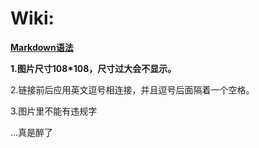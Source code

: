 # Wiki:

**[Markdown语法](https://docs.github.com/cn/get-started/writing-on-github/getting-started-with-writing-and-formatting-on-github/basic-writing-and-formatting-syntax)**

**1.图片尺寸108*108，尺寸过大会不显示。**

2.链接前后应用英文逗号相连接，并且逗号后面隔着一个空格。

3.图片里不能有违规字

...真是醉了
